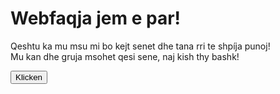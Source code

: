 <!doctype html>

<html>
<head>
	<meta charset="utf-8">
	<meta name="viewport" content="width=device-width, initial-scale=1">
	<title>Test</title>
</head>
<body>
 <h1>Webfaqja jem e par!</h1>

 Qeshtu ka mu msu mi bo kejt senet dhe tana rri te shpíja punoj! <br>
 Mu kan dhe gruja msohet qesi sene, naj kish thy bashk!<br>

  <form action="https://de.w3docs.com/" method="get" target="_blank">
        <button type="submit">Klicken</button>

</body>
</html>
